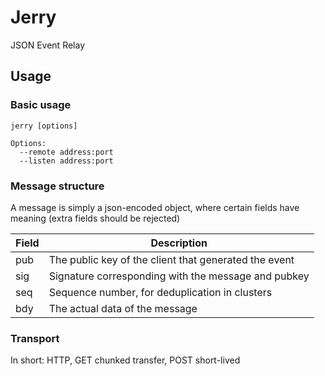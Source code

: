 Jerry
=====

JSON Event Relay

Usage
-----

### Basic usage

```
jerry [options]

Options:
  --remote address:port
  --listen address:port
```

### Message structure

A message is simply a json-encoded object, where certain fields have meaning (extra fields should be rejected)

| Field | Description                                           |
| ----- | ----------------------------------------------------- |
| pub   | The public key of the client that generated the event |
| sig   | Signature corresponding with the message and pubkey   |
| seq   | Sequence number, for deduplication in clusters        |
| bdy   | The actual data of the message                        |

### Transport

In short: HTTP, GET chunked transfer, POST short-lived
